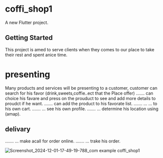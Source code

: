 # coffi_shop1

A new Flutter project.

## Getting Started
This project is amed to serve clients when they comes to our place to take their rest and spent anice time.
# presenting
Many products and services will be presenting to a customer, 
customer can search for his favor (drink,sweets,coffie..ect that the Place offer)
.......  can choice his favare and press on the prouduct to see  and add more details to proudct if he want.
.......  can add the product to his favorate list.
.......  ... ... to his own cart.
.......  ... see his own profile.
.......  ... determine his location using (amap).

## delivary
.......  ... make acall for order online.
.......  ... trake his order.

![Screenshot_2024-12-01-17-49-19-788_com example coffi_shop1](https://github.com/user-attachments/assets/b54ad4d9-81d5-4580-8ea3-48532e16ce90)


